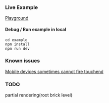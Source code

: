 ### Live Example

[Playground](https://greensnot.github.io/Frogly/example/dist/)

#### Debug / Run example in local
```
cd example
npm install
npm run dev
```

### Known issues
[Mobile devices sometimes cannot fire touchend](https://bugs.chromium.org/p/chromium/issues/detail?id=464579)

### TODO
partial rendering(root brick level)